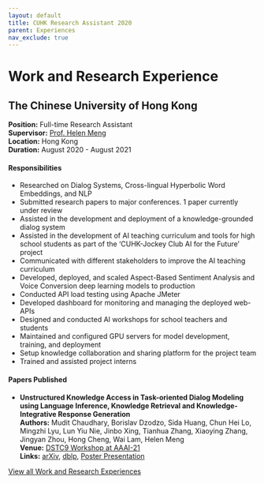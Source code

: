 ```yaml
---
layout: default
title: CUHK Research Assistant 2020
parent: Experiences
nav_exclude: true
---
```

# Work and Research Experience

## The Chinese University of Hong Kong
**Position:** Full-time Research Assistant  
**Supervisor:** [Prof. Helen Meng](https://www.se.cuhk.edu.hk/people/academic-staff/prof-meng-mei-ling-helen/)  
**Location:** Hong Kong  
**Duration:** August 2020 - August 2021  

#### Responsibilities
*	Researched on Dialog Systems, Cross-lingual Hyperbolic Word Embeddings, and NLP
*	Submitted research papers to major conferences. 1 paper currently under review
*	Assisted in the development and deployment of a knowledge-grounded dialog system
*	Assisted in the development of AI teaching curriculum and tools for high school students as part of the ‘CUHK-Jockey Club AI for the Future’ project
*	Communicated with different stakeholders to improve the AI teaching curriculum
*	Developed, deployed, and scaled Aspect-Based Sentiment Analysis and Voice Conversion deep learning models to production
*	Conducted API load testing using Apache JMeter
*	Developed dashboard for monitoring and managing the deployed web-APIs
*	Designed and conducted AI workshops for school teachers and students
*	Maintained and configured GPU servers for model development, training, and deployment
*	Setup knowledge collaboration and sharing platform for the project team
*	Trained and assisted project interns

#### Papers Published
- __Unstructured Knowledge Access in Task-oriented Dialog Modeling using Language Inference, Knowledge Retrieval and Knowledge-Integrative Response Generation__  
__Authors:__ Mudit Chaudhary, Borislav Dzodzo, Sida Huang, Chun Hei Lo, Mingzhi Lyu, Lun Yiu Nie, Jinbo Xing, Tianhua Zhang, Xiaoying Zhang, Jingyan Zhou, Hong Cheng, Wai Lam, Helen Meng  
__Venue:__  [DSTC9 Workshop at AAAI-21](https://dstc9.dstc.community/aaai-21-workshop)  
__Links:__ [arXiv](https://arxiv.org/abs/2101.06066), [dblp](https://dblp.org/rec/journals/corr/abs-2101-06066), [Poster Presentation](/assets/documents/Poster_DSTC9_AAAI21.pdf)

[View all Work and Research Experiences](https://muditchaudhary.github.io/docs/experiences/)